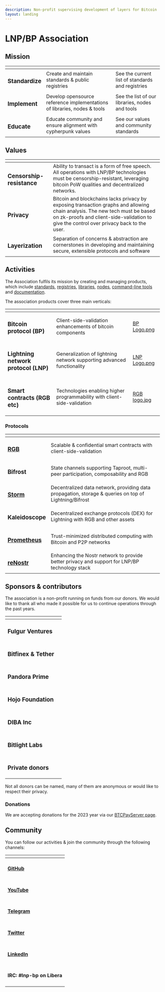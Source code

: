 ```yaml
---
description: Non-profit supervising development of layers for Bitcoin
layout: landing
---
```


# LNP/BP Association

## Mission

<table data-view="cards"><thead><tr><th></th><th></th><th></th></tr></thead><tbody><tr><td><h3>Standardize</h3></td><td>Create and maintain standards &#x26; public registries</td><td>See the current list of standards and registries</td></tr><tr><td><h3>Implement</h3></td><td>Develop opensource reference implementations of libraries, nodes &#x26; tools</td><td>See the list of our libraries, nodes and tools</td></tr><tr><td><h3>Educate</h3></td><td>Educate community and ensure alignment with cypherpunk values</td><td>See our values and community standards</td></tr></tbody></table>

## Values

<table data-view="cards"><thead><tr><th></th><th></th></tr></thead><tbody><tr><td><h3>Censorship-resistance</h3></td><td>Ability to transact is a form of free speech. All operations with LNP/BP technologies must be censorship-resistant, leveraging bitcoin PoW qualities and decentralized networks.</td></tr><tr><td><h3>Privacy</h3></td><td>Bitcoin and blockchains lacks privacy by exposing transaction graphs and allowing chain analysis. The new tech must be based on zk-proofs and client-side-validation to give the control over privacy back to the user.</td></tr><tr><td><h3>Layerization</h3></td><td>Separation of concerns &#x26; abstraction are cornerstones in developing and maintaining secure, extensible protocols and software</td></tr></tbody></table>

## Activities

The Association fulfils its mission by creating and managing products, which include [standards](products.md#standards), [registries](products.md#registries), [libraries](products.md#libraries), [nodes](products.md#nodes), [command-line tools](products.md#toolchains) and [documentation](products.md#documentation).

The association products cover three main verticals:

<table data-view="cards"><thead><tr><th></th><th></th><th data-hidden data-card-cover data-type="files"></th></tr></thead><tbody><tr><td><h3>Bitcoin protocol (BP)</h3></td><td>Client-side-validation enhancements of bitcoin components</td><td><a href=".gitbook/assets/BP Logo.png">BP Logo.png</a></td></tr><tr><td><h3>Lightning network protocol (LNP)</h3></td><td>Generalization of lightning network supporting advanced functionality</td><td><a href=".gitbook/assets/LNP Logo.png">LNP Logo.png</a></td></tr><tr><td><h3>Smart contracts (RGB etc)</h3></td><td>Technologies enabling higher programmability with client-side-validation</td><td><a href=".gitbook/assets/RGB logo.jpg">RGB logo.jpg</a></td></tr></tbody></table>

### Protocols

<table data-card-size="large" data-view="cards"><thead><tr><th></th><th></th></tr></thead><tbody><tr><td><h3><a href="https://github.com/RGB-WG/">RGB</a></h3></td><td>Scalable &#x26; confidential smart contracts with client-side-validation</td></tr><tr><td><h3>Bifrost</h3></td><td>State channels supporting Taproot, multi-peer participation, composability and RGB</td></tr><tr><td><h3><a href="https://github.com/Storm-WG">Storm</a></h3></td><td>Decentralized data network, providing data propagation, storage &#x26; queries on top of Lightning/Bifrost</td></tr><tr><td><h3>Kaleidoscope</h3></td><td>Decentralized exchange protocols (DEX) for Lightning with RGB and other assets</td></tr><tr><td><h3><a href="https://github.com/Prometheus-WG">Prometheus</a></h3></td><td>Trust-minimized distributed computing with Bitcoin and P2P networks</td></tr><tr><td><h3><a href="https://github.com/reNostr">reNostr</a></h3></td><td>Enhancing the Nostr network to provide better privacy and support for LNP/BP technology stack</td></tr></tbody></table>

## Sponsors & contributors

The association is a non-profit running on funds from our donors. We would like to thank all who made it possible for us to continue operations through the past years.

<table data-view="cards"><thead><tr><th></th><th></th></tr></thead><tbody><tr><td><h3>Fulgur Ventures</h3></td><td></td></tr><tr><td><h3>Bitfinex &#x26; Tether</h3></td><td></td></tr><tr><td><h3>Pandora Prime</h3></td><td></td></tr><tr><td><h3>Hojo Foundation</h3></td><td></td></tr><tr><td><h3>DIBA Inc</h3></td><td></td></tr><tr><td><h3>Bitlight Labs</h3></td><td></td></tr><tr><td><h3>Private donors</h3></td><td></td></tr></tbody></table>

Not all donors can be named, many of them are anonymous or would like to respect their privacy.

### Donations

We are accepting donations for the 2023 year via our [BTCPayServer page](https://btcpay.lnp-bp.org/btcpay/apps/XoNQvS2C2ePC2nWuRm3qajUWGkV/crowdfund).

## Community

You can follow our activities & join the community through the following channels:

<table data-view="cards"><thead><tr><th></th></tr></thead><tbody><tr><td><h4><a href="https://github.com/LNP-BP">GitHub</a></h4></td></tr><tr><td><h4><a href="https://www.youtube.com/@LNPBP">YouTube</a></h4></td></tr><tr><td><h4><a href="https://t.me/lnp_bp">Telegram</a></h4></td></tr><tr><td><h4><a href="https://twitter.com/lnp_bp">Twitter</a></h4></td></tr><tr><td><h4><a href="https://www.linkedin.com/company/lnp-bp/">LinkedIn</a></h4></td></tr><tr><td><h4>IRC: #lnp-bp on Libera</h4></td></tr></tbody></table>
